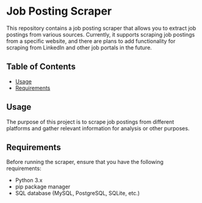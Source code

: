 # Job Posting Scraper

This repository contains a job posting scraper that allows you to extract job postings from various sources. Currently, it supports scraping job postings from a specific website, and there are plans to add functionality for scraping from LinkedIn and other job portals in the future.

## Table of Contents
- [Usage](#usage)
- [Requirements](#requirements)

## Usage

The purpose of this project is to scrape job postings from different platforms and gather relevant information for analysis or other purposes.

## Requirements

Before running the scraper, ensure that you have the following requirements:

- Python 3.x
- pip package manager
- SQL database (MySQL, PostgreSQL, SQLite, etc.)

